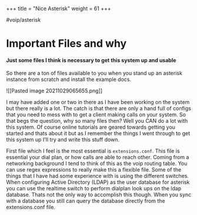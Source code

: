 +++
title = "Nice Asterisk"
weight = 61
+++

#voip/asterisk

# Important Files and why
#### Just some files I think is necessary to get this system up and usable

So there are a ton of files available to you when you stand up an asterisk instance from scratch and install the example docs. 


![[Pasted image 20211029065655.png]]

I may have added one or two in there as I have been working on the system but there really is a lot. The catch is that there are only a hand full of configs that you need to mess with to get a client making calls on your system. So that begs the question, why so many files then? Well you CAN do a lot with this system. Of course online tutorials are geared towards getting you started and thats about it but as I remember the things I went through to get this system up I'll try and write this stuff down.

First file which I feel is the most essential is `extensions.conf`. This file is essential your dial plan, or how calls are able to reach other. Coming from a networking background I tend to think of this as the voip routing table. You can use regex expressions to really make this a flexible file. Some of the things that I have had some experience with is using the different switches. When configuring Active Directory (LDAP) as the user database for asterisk you can use the realtime switch to perform dialplan look ups on the ldap database. Thats not the only way to accomplish this though. When you sync with a database you still can query the database directly from the extensions.conf file. 